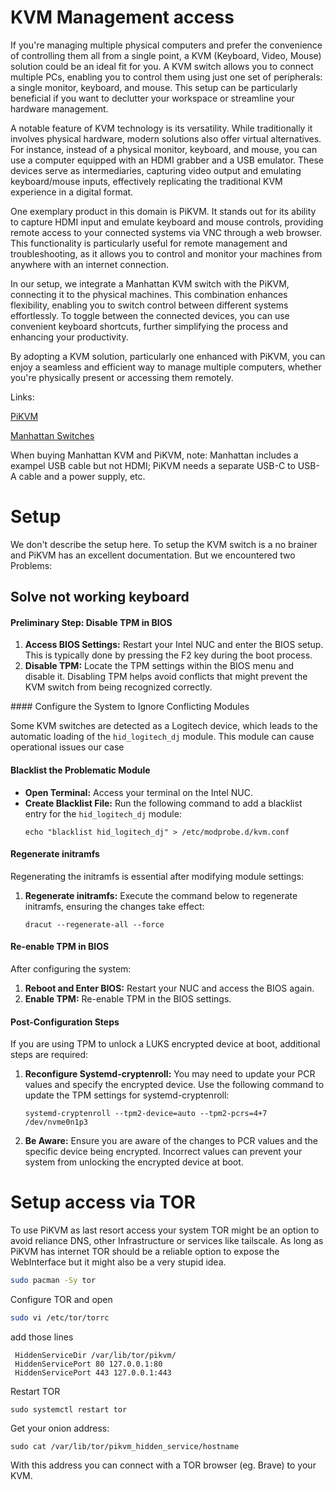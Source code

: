 
# KVM Management access

If you're managing multiple physical computers and prefer the convenience of controlling them all from a single point, a KVM (Keyboard, Video, Mouse) solution could be an ideal fit for you. A KVM switch allows you to connect multiple PCs, enabling you to control them using just one set of peripherals: a single monitor, keyboard, and mouse. This setup can be particularly beneficial if you want to declutter your workspace or streamline your hardware management.

A notable feature of KVM technology is its versatility. While traditionally it involves physical hardware, modern solutions also offer virtual alternatives. For instance, instead of a physical monitor, keyboard, and mouse, you can use a computer equipped with an HDMI grabber and a USB emulator. These devices serve as intermediaries, capturing video output and emulating keyboard/mouse inputs, effectively replicating the traditional KVM experience in a digital format.

One exemplary product in this domain is PiKVM. It stands out for its ability to capture HDMI input and emulate keyboard and mouse controls, providing remote access to your connected systems via VNC through a web browser. This functionality is particularly useful for remote management and troubleshooting, as it allows you to control and monitor your machines from anywhere with an internet connection.

In our setup, we integrate a Manhattan KVM switch with the PiKVM, connecting it to the physical machines. This combination enhances flexibility, enabling you to switch control between different systems effortlessly. To toggle between the connected devices, you can use convenient keyboard shortcuts, further simplifying the process and enhancing your productivity.

By adopting a KVM solution, particularly one enhanced with PiKVM, you can enjoy a seamless and efficient way to manage multiple computers, whether you're physically present or accessing them remotely.

Links:

[PiKVM](https://pikvm.org/)

[Manhattan Switches](https://manhattanproducts.eu/collections/kvm-switches)


When buying Manhattan KVM and PiKVM, note: Manhattan includes a exampel USB cable but not HDMI; PiKVM needs a separate USB-C to USB-A cable and a power supply, etc.



# Setup
We don't describe the setup here. To setup the KVM switch is a no brainer and PiKVM has an excellent documentation.
But we encountered two Problems:

## Solve not working keyboard


#### Preliminary Step: Disable TPM in BIOS

1. **Access BIOS Settings:** Restart your Intel NUC and enter the BIOS setup. This is typically done by pressing the F2 key during the boot process.
2. **Disable TPM:** Locate the TPM settings within the BIOS menu and disable it. Disabling TPM helps avoid conflicts that might prevent the KVM switch from being recognized correctly.

#### Configure the System to Ignore Conflicting Modules

Some KVM switches are detected as a Logitech device, which leads to the automatic loading of the `hid_logitech_dj` module. This module can cause operational issues our case

#### Blacklist the Problematic Module

- **Open Terminal:** Access your terminal on the Intel NUC.
- **Create Blacklist File:** Run the following command to add a blacklist entry for the `hid_logitech_dj` module:
   ```
   echo "blacklist hid_logitech_dj" > /etc/modprobe.d/kvm.conf
   ```


#### Regenerate initramfs

Regenerating the initramfs is essential after modifying module settings:

1. **Regenerate initramfs:** Execute the command below to regenerate initramfs, ensuring the changes take effect:
   ```
   dracut --regenerate-all --force
   ```

#### Re-enable TPM in BIOS

After configuring the system:

1. **Reboot and Enter BIOS:** Restart your NUC and access the BIOS again.
2. **Enable TPM:** Re-enable TPM in the BIOS settings.

#### Post-Configuration Steps

If you are using TPM to unlock a LUKS encrypted device at boot, additional steps are required:

1. **Reconfigure Systemd-cryptenroll:** You may need to update your PCR values and specify the encrypted device. Use the following command to update the TPM settings for systemd-cryptenroll:
   ```
   systemd-cryptenroll --tpm2-device=auto --tpm2-pcrs=4+7 /dev/nvme0n1p3
   ```

2. **Be Aware:** Ensure you are aware of the changes to PCR values and the specific device being encrypted. Incorrect values can prevent your system from unlocking the encrypted device at boot.


# Setup access via TOR

To use PiKVM as last resort access your system TOR might be an option to avoid reliance DNS, other Infrastructure or services like tailscale.
As long as PiKVM has internet TOR should be a reliable option to expose the WebInterface but it might also be a very stupid idea.

```bash
sudo pacman -Sy tor
```

Configure TOR and open
```bash
sudo vi /etc/tor/torrc
```

add those lines

```
 HiddenServiceDir /var/lib/tor/pikvm/
 HiddenServicePort 80 127.0.0.1:80
 HiddenServicePort 443 127.0.0.1:443
```

Restart TOR
```
sudo systemctl restart tor
```

Get your onion address:

```
sudo cat /var/lib/tor/pikvm_hidden_service/hostname
````

With this address you can connect with a TOR browser (eg. Brave) to your KVM.